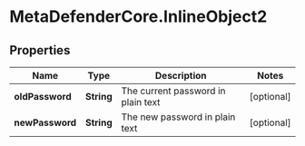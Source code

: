 # MetaDefenderCore.InlineObject2

## Properties

Name | Type | Description | Notes
------------ | ------------- | ------------- | -------------
**oldPassword** | **String** | The current password in plain text | [optional] 
**newPassword** | **String** | The new password in plain text | [optional] 


